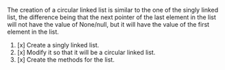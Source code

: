 The creation of a circular linked list is similar to the one of the singly linked list, the difference being that the next pointer of the last element in the list will not have the value of None/null, but it will have the value of the first element in the list.

1. [x] Create a singly linked list.  
2. [x] Modify it so that it will be a circular linked list.  
3. [x] Create the methods for the list.  
